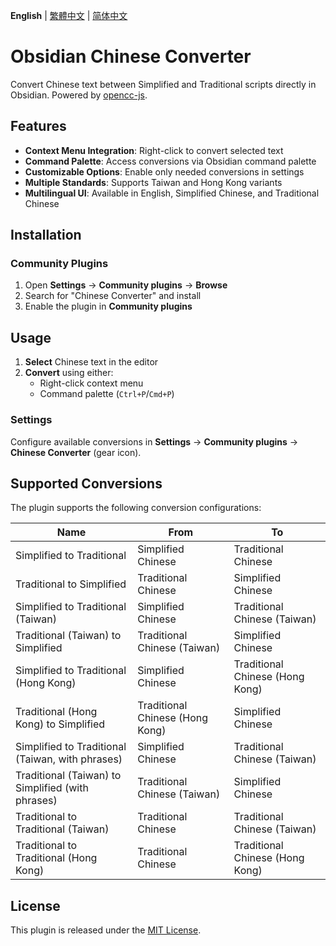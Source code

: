 **English** | [繁體中文](README-zh-TW.md) | [简体中文](README-zh-CN.md)

# Obsidian Chinese Converter

Convert Chinese text between Simplified and Traditional scripts directly in Obsidian. Powered by [opencc-js](https://github.com/nk2028/opencc-js).

## Features

- **Context Menu Integration**: Right-click to convert selected text
- **Command Palette**: Access conversions via Obsidian command palette
- **Customizable Options**: Enable only needed conversions in settings
- **Multiple Standards**: Supports Taiwan and Hong Kong variants
- **Multilingual UI**: Available in English, Simplified Chinese, and Traditional Chinese

## Installation

### Community Plugins
1. Open **Settings** → **Community plugins** → **Browse**
2. Search for "Chinese Converter" and install
3. Enable the plugin in **Community plugins**

## Usage

1. **Select** Chinese text in the editor
2. **Convert** using either:
   - Right-click context menu
   - Command palette (`Ctrl+P`/`Cmd+P`)

### Settings
Configure available conversions in **Settings** → **Community plugins** → **Chinese Converter** (gear icon).

## Supported Conversions

The plugin supports the following conversion configurations:

| Name                                                  | From                          | To                              |
| ----------------------------------------------------- | ----------------------------- | ------------------------------- |
| Simplified to Traditional                             | Simplified Chinese            | Traditional Chinese             |
| Traditional to Simplified                             | Traditional Chinese           | Simplified Chinese              |
| Simplified to Traditional (Taiwan)                    | Simplified Chinese            | Traditional Chinese (Taiwan)    |
| Traditional (Taiwan) to Simplified                    | Traditional Chinese (Taiwan)  | Simplified Chinese              |
| Simplified to Traditional (Hong Kong)                 | Simplified Chinese            | Traditional Chinese (Hong Kong) |
| Traditional (Hong Kong) to Simplified                 | Traditional Chinese (Hong Kong) | Simplified Chinese              |
| Simplified to Traditional (Taiwan, with phrases)      | Simplified Chinese            | Traditional Chinese (Taiwan)    |
| Traditional (Taiwan) to Simplified (with phrases)     | Traditional Chinese (Taiwan)  | Simplified Chinese              |
| Traditional to Traditional (Taiwan)                   | Traditional Chinese           | Traditional Chinese (Taiwan)    |
| Traditional to Traditional (Hong Kong)                | Traditional Chinese           | Traditional Chinese (Hong Kong) |

## License

This plugin is released under the [MIT License](LICENSE).
